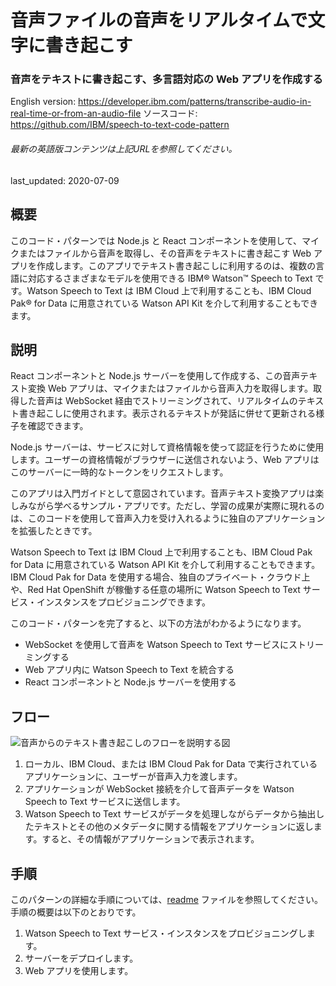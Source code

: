 # 音声ファイルの音声をリアルタイムで文字に書き起こす

### 音声をテキストに書き起こす、多言語対応の Web アプリを作成する

English version: https://developer.ibm.com/patterns/transcribe-audio-in-real-time-or-from-an-audio-file
  ソースコード: https://github.com/IBM/speech-to-text-code-pattern

###### 最新の英語版コンテンツは上記URLを参照してください。
last_updated: 2020-07-09

 ## 概要

このコード・パターンでは Node.js と React コンポーネントを使用して、マイクまたはファイルから音声を取得し、その音声をテキストに書き起こす Web アプリを作成します。このアプリでテキスト書き起こしに利用するのは、複数の言語に対応するさまざまなモデルを使用できる IBM® Watson™ Speech to Text です。Watson Speech to Text は IBM Cloud 上で利用することも、IBM Cloud Pak&reg; for Data に用意されている Watson API Kit を介して利用することもできます。

## 説明

React コンポーネントと Node.js サーバーを使用して作成する、この音声テキスト変換 Web アプリは、マイクまたはファイルから音声入力を取得します。取得した音声は WebSocket 経由でストリーミングされて、リアルタイムのテキスト書き起こしに使用されます。表示されるテキストが発話に併せて更新される様子を確認できます。

Node.js サーバーは、サービスに対して資格情報を使って認証を行うために使用します。ユーザーの資格情報がブラウザーに送信されないよう、Web アプリはこのサーバーに一時的なトークンをリクエストします。

このアプリは入門ガイドとして意図されています。音声テキスト変換アプリは楽しみながら学べるサンプル・アプリです。ただし、学習の成果が実際に現れるのは、このコードを使用して音声入力を受け入れるように独自のアプリケーションを拡張したときです。

Watson Speech to Text は IBM Cloud 上で利用することも、IBM Cloud Pak for Data に用意されている Watson API Kit を介して利用することもできます。IBM Cloud Pak for Data を使用する場合、独自のプライベート・クラウド上や、Red Hat OpenShift が稼働する任意の場所に Watson Speech to Text サービス・インスタンスをプロビジョニングできます。

このコード・パターンを完了すると、以下の方法がわかるようになります。

* WebSocket を使用して音声を Watson Speech to Text サービスにストリーミングする
* Web アプリ内に Watson Speech to Text を統合する
* React コンポーネントと Node.js サーバーを使用する

## フロー

![音声からのテキスト書き起こしのフローを説明する図](../../images/transcribe-audio-in-real-time-or-from-an-audio-file-flow.png)

1. ローカル、IBM Cloud、または IBM Cloud Pak for Data で実行されているアプリケーションに、ユーザーが音声入力を渡します。
1. アプリケーションが WebSocket 接続を介して音声データを Watson Speech to Text サービスに送信します。
1. Watson Speech to Text サービスがデータを処理しながらデータから抽出したテキストとその他のメタデータに関する情報をアプリケーションに返します。すると、その情報がアプリケーションで表示されます。

## 手順

このパターンの詳細な手順については、[readme](https://github.com/IBM/speech-to-text-code-pattern/blob/master/README.md) ファイルを参照してください。手順の概要は以下のとおりです。

1. Watson Speech to Text サービス・インスタンスをプロビジョニングします。
1. サーバーをデプロイします。
1. Web アプリを使用します。

